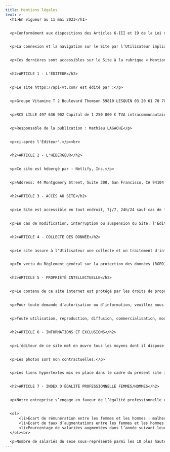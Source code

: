 ```yaml
---
title: Mentions légales
text: >-
  <h1>En vigueur au 11 mai 2023</h1>


  <p>Conformément aux dispositions des Articles 6-III et 19 de la Loi n°2004-575 du 21 juin 2004 pour la Confiance dans l’économie numérique, dite L.C.E.N., il est porté à la connaissance des utilisateurs et des visiteurs, ci-après « l’Utilisateur » du site https://api-vt.com/, ci-après le « Site », les présentes mentions légales.</p>


  <p>La connexion et la navigation sur le Site par l’Utilisateur implique acceptation intégrale et sans réserve présentes mentions légales.</p>


  <p>Ces dernières sont accessibles sur le Site à la rubrique « Mentions légales ».</p><br>


  <h2>ARTICLE 1 - L'ÉDITEUR</h2>


  <p>Le site https://api-vt.com/ est édité par :</p>


  <p>Groupe Vitamine T 2 Boulevard Thomson 59810 LESQUIN 03 20 61 70 70</p>


  <p>RCS LILLE 497 636 902 Capital de 1 250 000 € TVA intracommunautaire FR 28 501 765 259</p>


  <p>Responsable de la publication : Mathieu LAGACHE</p>


  <p>ci-après l'Éditeur".</p><br>


  <h2>ARTICLE 2 - L'HÉBERGEUR</h2>


  <p>Ce site est hébergé par : Netlify, Inc.</p>


  <p>Address: 44 Montgomery Street, Suite 300, San Francisco, CA 94104 Contact person’s name, position and contact details: privacy@netlify.com</p><br>


  <h2>ARTICLE 3 - ACCÈS AU SITE</h2>


  <p>Le Site est accessible en tout endroit, 7j/7, 24h/24 sauf cas de force majeure, interruption programmée non et pouvant découlant d’une nécessité de maintenance.</p>


  <p>En cas de modification, interruption ou suspension du Site, l'Éditeur ne saurait être tenu responsable.</p><br>


  <h2>ARTICLE 4 - COLLECTE DES DONNÉE</h2>


  <p>Le site assure à l'Utilisateur une collecte et un traitement d'informations personnelles dans le respect d vie privée conformément à la loi n°78-17 du 6 janvier 1978 relative à l'informatique, aux fichiers et aux libertés.</p>


  <p>En vertu du Règlement général sur la protection des données (RGPD), et de la loi Informatique et Libertés, en date du 6 janvier 1978, l'Utilisateur dispose d'un droit d'accès, de rectification, de suppression et d'opposition de ses données personnelles.</p><br>


  <h2>ARTICLE 5 - PROPRIÉTÉ INTELLECTUELLE</h2>


  <p>Le contenu de ce site internet est protégé par les droits de propriété intellectuelle et notamment par le droit d’auteur. Toute reproduction de ces contenus est conditionnée à un accord explicite préalable, en vertu de l’article L.122-4 du Code de la Propriété Intellectuelle.</p>


  <p>Pour toute demande d’autorisation ou d’information, veuillez nous contacter.</p>


  <p>Toute utilisation, reproduction, diffusion, commercialisation, modification de toutes ou partie du Site, sans autorisation de l’Éditeur est prohibée et pourra entraîner des actions et des poursuites judiciaires telles que notamment prévues par le Code de la propriété intellectuelle et le Code civil.</p><br>


  <h2>ARTICLE 6 - INFORMATIONS ET EXCLUSIONS</h2>


  <p>L’éditeur de ce site met en œuvre tous les moyens dont il dispose pour assurer une information fiable et une mise à jour des contenus. Toutefois, des erreurs ou omissions peuvent survenir. L’internaute devra donc s’assurer de l’exactitude des informations auprès de l’éditeur et signaler toutes modifications du site qu’il jugerait utile. L’éditeur du site n’est en aucun cas responsable de l’utilisation faite de ces informations, et de tout préjudice direct ou indirect pouvant en découler.</p>


  <p>Les photos sont non contractuelles.</p>


  <p>Les liens hypertextes mis en place dans le cadre du présent site internet en direction d’autres ressources présentes sur le réseau Internet ne sauraient engager la responsabilité de l’éditeur de ce site.</p><br>


  <h2>ARTICLE 7 - INDEX D'ÉGALITÉ PROFESSIONNELLE FEMMES/HOMMES</h2>


  <p>Notre entreprise s’engage en faveur de l’égalité professionnelle entre les femmes et les hommes. Malheureusement, comme pour les années précédentes, dans la mesure où les indicateurs calculables représentent moins de 75 points, notre index de l'égalité professionnelle entre les femmes et les hommes pour l’année 2023 (au titre des données 2022) n’est pas calculable. Cet index est calculé à partir des indicateurs suivants, parmi lesquels certains sont néanmoins calculables et bien notés pour API CHANTIERS :</p><br>


  <ol>
      <li>Écart de rémunération entre les femmes et les hommes : malheureusement, cet indicateur n’est toujours pas calculable car l’ensemble des groupes valables (c’est-à-dire comptant au moins trois femmes et trois hommes), représentent moins de 40% des effectifs.</li><br>
      <li>Écart de taux d’augmentations entre les femmes et les hommes : pour l’index 2023, le taux de salariés augmentés en 2022 est de 25% pour les femmes et 15,9% pour les hommes – ce qui représente un écart favorable aux femmes de 1.1 et qui nous permet d’obtenir une note de 35/35 pour cet indicateur. Si notre entreprise avait obtenu la même note l’année précédente, pour l’index 2022, force est de constater une progression du taux de salariés augmentés dans la mesure où en 2021 ce taux était de 20% pour les femmes et 10,4% pour les hommes.</li><br>
      <li>Pourcentage de salariées augmentées dans l’année suivant leur retour de congé maternité : malheureusement, cet indicateur n’est toujours pas calculable, car il n'y a pas eu de retour de congé maternité sur la période de référence.</li><br>
  </ol><br>

  <p>Nombre de salariés du sexe sous-représenté parmi les 10 plus hautes rémunérations : pour l’index 2023, le résultat final est 4 (les hommes sont sur-représentés) ; la note obtenue est 10/10. Nous constatons également une progression sur ce point dans la mesure où nous avions obtenu un résultat final de 2 et une note de 5/10 pour l’index 2022, au titre des données 2021.</p><br>
---
```


